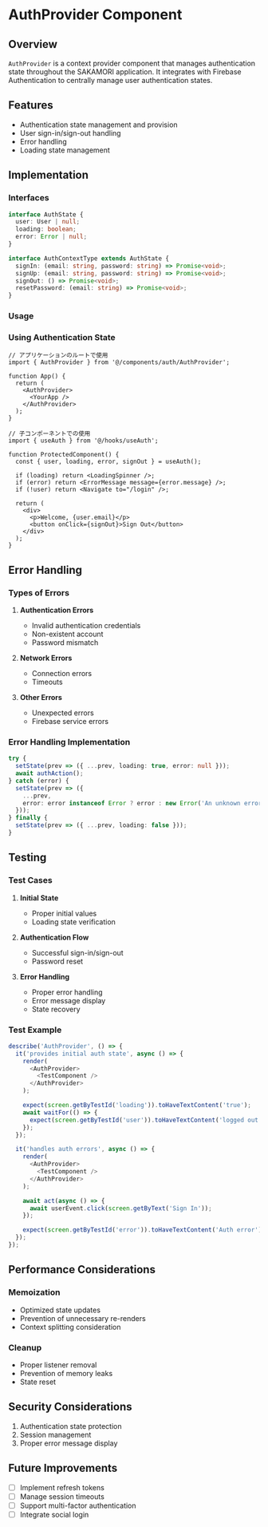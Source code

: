 # AuthProvider Component

## Overview
`AuthProvider` is a context provider component that manages authentication state throughout the SAKAMORI application. It integrates with Firebase Authentication to centrally manage user authentication states.

## Features
- Authentication state management and provision
- User sign-in/sign-out handling
- Error handling
- Loading state management

## Implementation

### Interfaces
```typescript
interface AuthState {
  user: User | null;
  loading: boolean;
  error: Error | null;
}

interface AuthContextType extends AuthState {
  signIn: (email: string, password: string) => Promise<void>;
  signUp: (email: string, password: string) => Promise<void>;
  signOut: () => Promise<void>;
  resetPassword: (email: string) => Promise<void>;
}
```

### Usage

### Using Authentication State
```tsx
// アプリケーションのルートで使用
import { AuthProvider } from '@/components/auth/AuthProvider';

function App() {
  return (
    <AuthProvider>
      <YourApp />
    </AuthProvider>
  );
}

// 子コンポーネントでの使用
import { useAuth } from '@/hooks/useAuth';

function ProtectedComponent() {
  const { user, loading, error, signOut } = useAuth();

  if (loading) return <LoadingSpinner />;
  if (error) return <ErrorMessage message={error.message} />;
  if (!user) return <Navigate to="/login" />;

  return (
    <div>
      <p>Welcome, {user.email}</p>
      <button onClick={signOut}>Sign Out</button>
    </div>
  );
}
```

## Error Handling

### Types of Errors
1. **Authentication Errors**
   - Invalid authentication credentials
   - Non-existent account
   - Password mismatch

2. **Network Errors**
   - Connection errors
   - Timeouts

3. **Other Errors**
   - Unexpected errors
   - Firebase service errors

### Error Handling Implementation
```typescript
try {
  setState(prev => ({ ...prev, loading: true, error: null }));
  await authAction();
} catch (error) {
  setState(prev => ({
    ...prev,
    error: error instanceof Error ? error : new Error('An unknown error occurred')
  }));
} finally {
  setState(prev => ({ ...prev, loading: false }));
}
```

## Testing

### Test Cases
1. **Initial State**
   - Proper initial values
   - Loading state verification

2. **Authentication Flow**
   - Successful sign-in/sign-out
   - Password reset

3. **Error Handling**
   - Proper error handling
   - Error message display
   - State recovery

### Test Example
```typescript
describe('AuthProvider', () => {
  it('provides initial auth state', async () => {
    render(
      <AuthProvider>
        <TestComponent />
      </AuthProvider>
    );

    expect(screen.getByTestId('loading')).toHaveTextContent('true');
    await waitFor(() => {
      expect(screen.getByTestId('user')).toHaveTextContent('logged out');
    });
  });

  it('handles auth errors', async () => {
    render(
      <AuthProvider>
        <TestComponent />
      </AuthProvider>
    );

    await act(async () => {
      await userEvent.click(screen.getByText('Sign In'));
    });

    expect(screen.getByTestId('error')).toHaveTextContent('Auth error');
  });
});
```

## Performance Considerations

### Memoization
- Optimized state updates
- Prevention of unnecessary re-renders
- Context splitting consideration

### Cleanup
- Proper listener removal
- Prevention of memory leaks
- State reset

## Security Considerations
1. Authentication state protection
2. Session management
3. Proper error message display

## Future Improvements
- [ ] Implement refresh tokens
- [ ] Manage session timeouts
- [ ] Support multi-factor authentication
- [ ] Integrate social login
